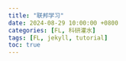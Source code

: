 ```yaml
---
title: "联邦学习"
date: 2024-08-29 10:00:00 +0800
categories: [FL, 科研灌水]
tags: [FL, jekyll, tutorial]
toc: true
---
```









 